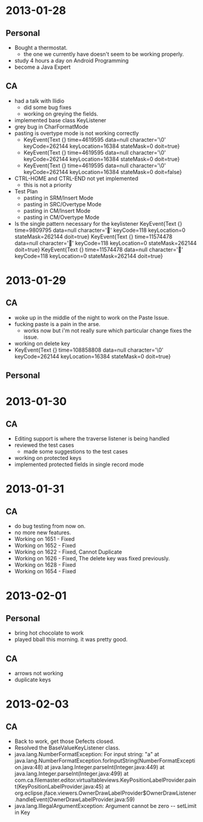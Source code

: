 2013-01-28
==========
Personal
--------
* Bought a thermostat.
	- the one we currently have doesn't seem to be working properly.
* study 4 hours a day on Android Programming
* become a Java Expert
 
CA
--
* had a talk with Ilidio 
	- did some bug fixes
	- working on greying the fields.
* implemented base class KeyListener
* grey bug in CharFormatMode
* pasting is overtype mode is not working correctly
	- KeyEvent{Text {} time=4619595 data=null character='\0' keyCode=262144 keyLocation=16384 stateMask=0 doit=true}
	- KeyEvent{Text {} time=4619595 data=null character='\0' keyCode=262144 keyLocation=16384 stateMask=0 doit=true}
	- KeyEvent{Text {} time=4619595 data=null character='\0' keyCode=262144 keyLocation=16384 stateMask=0 doit=false}
* CTRL-HOME and CTRL-END not yet implemented
	- this is not a priority
* Test Plan
	- pasting in SRM/Insert Mode
	- pasting in SRC/Overtype Mode
	- pasting in CM/Insert Mode
	- pasting in CM/Overtype Mode
* Is the single pattern necessary for the keylistener
KeyEvent{Text {} time=9809795 data=null character='' keyCode=118 keyLocation=0 stateMask=262144 doit=true}
KeyEvent{Text {} time=11574478 data=null character='' keyCode=118 keyLocation=0 stateMask=262144 doit=true}
KeyEvent{Text {} time=11574478 data=null character='' keyCode=118 keyLocation=0 stateMask=262144 doit=true}

2013-01-29
==========

CA
--
* woke up in the middle of the night to work on the Paste Issue.
* fucking paste is a pain in the arse.
	- works now but i'm not really sure which particular change fixes the issue.
* working on delete key
* KeyEvent{Text {} time=108858808 data=null character='\0' keyCode=262144 keyLocation=16384 stateMask=0 doit=true}

Personal
--------

2013-01-30
==========

CA
--
* Editing support is where the traverse listener is being handled
* reviewed the test cases
	- made some suggestions to the test cases
* working on protected keys
* implemented protected fields in single record mode

2013-01-31
==========

CA
--
* do bug testing from now on. 
* no more new features.
* Working on 1651 - Fixed
* Working on 1652 - Fixed
* Working on 1622 - Fixed, Cannot Duplicate
* Working on 1626 - Fixed, The delete key was fixed previously.
* Working on 1628 - Fixed
* Working on 1654 - Fixed

2013-02-01
==========

Personal
--------
* bring hot chocolate to work
* played bball this morning.  it was pretty good.

CA
--
* arrows not working
* duplicate keys


2013-02-03
==========

CA
-- 
* Back to work, get those Defects closed.
* Resolved the BaseValueKeyListener class.
* java.lang.NumberFormatException: For input string: "a"
	at java.lang.NumberFormatException.forInputString(NumberFormatException.java:48)
	at java.lang.Integer.parseInt(Integer.java:449)
	at java.lang.Integer.parseInt(Integer.java:499)
	at com.ca.filemaster.editor.virtualtableviews.KeyPositionLabelProvider.paint(KeyPositionLabelProvider.java:45)
	at org.eclipse.jface.viewers.OwnerDrawLabelProvider$OwnerDrawListener.handleEvent(OwnerDrawLabelProvider.java:59)
* java.lang.IllegalArgumentException: Argument cannot be zero -- setLimit in Key